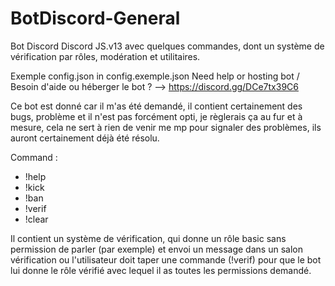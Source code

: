 # BotDiscord-General
Bot Discord Discord JS.v13 avec quelques commandes, dont un système de vérification par rôles, modération et utilitaires.

Exemple config.json in config.exemple.json
Need help or hosting bot / Besoin d'aide ou héberger le bot ? --> https://discord.gg/DCe7tx39C6

Ce bot est donné car il m'as été demandé, il contient certainement des bugs, problème et il n'est pas forcément opti, je règlerais ça au fur et à mesure, cela ne sert à rien de venir me mp pour signaler des problèmes, ils auront certainement déjà été résolu.

Command :

- !help
- !kick
- !ban
- !verif
- !clear

Il contient un système de vérification, qui donne un rôle basic sans permission de parler (par exemple) et envoi un message dans un salon vérification ou l'utilisateur doit taper une commande (!verif) pour que le bot lui donne le rôle vérifié avec lequel il as toutes les permissions demandé.
